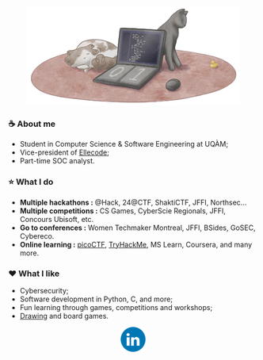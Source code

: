<p align="center">
 <img src="/GitHub_banner.png" height="200">
</p>

### ☕️ About me
- Student in Computer Science & Software Engineering at UQÀM;
- Vice-president of [Ellecode](https://ellecode.org/);
- Part-time SOC analyst.

### ⭐️ What I do
-  <b>Multiple hackathons :</b> @Hack, 24@CTF, ShaktiCTF, JFFI, Northsec...
-  <b>Multiple competitions :</b> CS Games, CyberScie Regionals, JFFI, Concours Ubisoft, etc.
-  <b>Go to conferences :</b> Women Techmaker Montreal, JFFI, BSides, GoSEC, Cybereco.
-  <b>Online learning :</b> [picoCTF](https://play.picoctf.org/users/Anomalie), [TryHackMe](https://tryhackme.com/p/Anomalie), MS Learn, Coursera, and many more.

### ❤️ What I like
- Cybersecurity;
- Software development in Python, C, and more;
- Fun learning through games, competitions and workshops;
- [Drawing](https://www.deviantart.com/anomaliemajeure) and board games.

<div id="badges">
  <p align="center">
    <a href="https://www.linkedin.com/in/jessica-majeur"><img src="/LinkedIN.png" alt="LinkedIn Badge" height="50"></a>
  </p>
</div>
